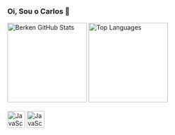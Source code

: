 ### Oi, Sou o Carlos 👋

<div style= "display: inline_block">
<img height="180em" alt="Berken GitHub Stats" src=https://github-readme-stats.vercel.app/api?username=CarlosBerken&show_icons=true&theme=dark&include_all_commits=true&count_private=true">
<img height="180em" alt="Top Languages" src="https://github-readme-stats.vercel.app/api/top-langs/?username=CarlosBerken&layout=compact&langs_count=7&theme=dark">
</div>
<div style= "display: inline_block"><br/>
<img align="center" alt="JavaScript" height="38" width="40" src="https://cdn.jsdelivr.net/gh/devicons/devicon/icons/html5/html5-original.svg" />
<img align="center" alt="JavaScript" height="38" width="40" src="https://cdn.jsdelivr.net/gh/devicons/devicon/icons/javascript/javascript-original.svg" />
</div>

